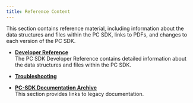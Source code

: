 ```yaml
---
title: Reference Content
---
```


This section contains reference material, including information about the data structures and files within the PC SDK, links to PDFs, and changes to each version of the PC SDK.



* **[Developer Reference](/documentation/pcsdk/latest/concepts/api-reference/)**  
The PC SDK Developer Reference contains detailed information about the data structures and files within the PC SDK.
* **[Troubleshooting](/documentation/pcsdk/latest/concepts/developer-troubleshooting/)**  

* **[PC-SDK Documentation Archive](/documentation/pcsdk/latest/concepts/pcsdk-archive/)**  
This section provides links to legacy documentation.

